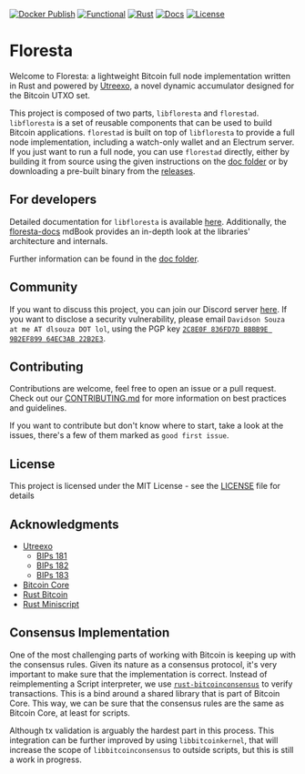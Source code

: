 [![Docker Publish][docker-badge]][docker-url]
[![Functional][functional-badge]][functional-url]
[![Rust][rust-badge]][rust-url]
[![Docs][docs-badge]][docs-url]
[![License][license-badge]][license-url]

[docker-badge]: https://github.com/vinteumorg/Floresta/actions/workflows/docker.yml/badge.svg
[docker-url]: https://github.com/vinteumorg/Floresta/actions/workflows/docker.yml
[functional-badge]: https://github.com/vinteumorg/Floresta/actions/workflows/functional.yml/badge.svg
[functional-url]: https://github.com/vinteumorg/Floresta/actions/workflows/functional.yml
[rust-badge]: https://github.com/vinteumorg/Floresta/actions/workflows/rust.yml/badge.svg
[rust-url]: https://github.com/vinteumorg/Floresta/actions/workflows/rust.yml
[docs-badge]: https://img.shields.io/badge/docs-floresta-green
[docs-url]: https://docs.getfloresta.sh/floresta/
[license-badge]: https://img.shields.io/badge/license-MIT-blue
[license-url]: https://github.com/vinteumorg/Floresta/blob/master/LICENSE

# Floresta

Welcome to Floresta: a lightweight Bitcoin full node implementation written in Rust and powered by [Utreexo](https://eprint.iacr.org/2019/611), a novel dynamic accumulator designed for the Bitcoin UTXO set.

This project is composed of two parts, `libfloresta` and `florestad`. `libfloresta` is a set of reusable components that can be used to build Bitcoin applications. `florestad` is built on top of `libfloresta` to provide a full node implementation, including a watch-only wallet and an Electrum server. If you just want to run a full node, you can use `florestad` directly, either by building it from source using the given instructions on the [doc folder](/doc) or by downloading a pre-built binary from the [releases](https://github.com/vinteumorg/Floresta/releases/latest).

## For developers

Detailed documentation for `libfloresta` is available [here](https://docs.getfloresta.sh/floresta/). Additionally, the [floresta-docs](https://josesk999.github.io/floresta-docs/) mdBook provides an in-depth look at the libraries' architecture and internals.

Further information can be found in the [doc folder](/doc).

## Community

If you want to discuss this project, you can join our Discord server [here](https://discord.gg/5Wj8fjjS93). If you want to disclose a security vulnerability, please email `Davidson Souza at me AT dlsouza DOT lol`, using the PGP key [`2C8E0F 836FD7D BBBB9E 9B2EF899 64EC3AB 22B2E3`](https://blog.dlsouza.lol/assets/gpg.asc).

## Contributing
Contributions are welcome, feel free to open an issue or a pull request. Check out our [CONTRIBUTING.md](CONTRIBUTING.md) for more information on best practices and guidelines.

If you want to contribute but don't know where to start, take a look at the issues, there's a few of them marked as `good first issue`.

## License
This project is licensed under the MIT License - see the [LICENSE](LICENSE) file for details

## Acknowledgments
* [Utreexo](https://eprint.iacr.org/2019/611)
    * [BIPs 181](https://github.com/bitcoin/bips/blob/master/bip-0181.mediawiki)
    * [BIPs 182](https://github.com/bitcoin/bips/blob/master/bip-0182.mediawiki)
    * [BIPs 183](https://github.com/bitcoin/bips/blob/master/bip-0183.mediawiki)
* [Bitcoin Core](https://github.com/bitcoin/bitcoin)
* [Rust Bitcoin](https://github.com/rust-bitcoin/rust-bitcoin)
* [Rust Miniscript](https://github.com/rust-bitcoin/rust-miniscript)

## Consensus Implementation

One of the most challenging parts of working with Bitcoin is keeping up with the consensus rules. Given its nature as a consensus protocol, it's very important to make sure that the implementation is correct. Instead of reimplementing a Script interpreter, we use [`rust-bitcoinconsensus`](https://github.com/rust-bitcoin/rust-bitcoinconsensus/) to verify transactions. This is a bind around a shared library that is part of Bitcoin Core. This way, we can be sure that the consensus rules are the same as Bitcoin Core, at least for scripts.

Although tx validation is arguably the hardest part in this process. This integration can be further improved by using `libbitcoinkernel`, that will increase the scope of `libbitcoinconsensus` to outside scripts, but this is still a work in progress.
